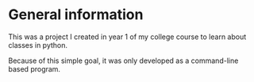 # General information
This was a project I created in year 1 of my college course to learn about classes in python.

Because of this simple goal, it was only developed as a command-line based program.